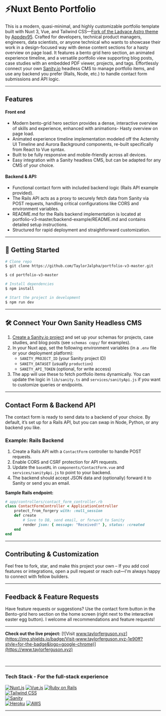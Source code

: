 
# ⚡️Nuxt Bento Portfolio

This is a modern, quasi-minimal, and highly customizable portfolio template built with Nuxt 3, Vue, and Tailwind CSS—[Fork of the Ladvace Astro theme]( https://github.com/Ladvace/astro-bento-portfolio) by [Appdev95](https://github.com/apdev95/bento-portfolio-nuxt ). Crafted for developers, technical product managers, engineers, data scientists, or anyone technical who wants to showcase their work in a design-focused way with dense content sections for a hasty overview on page load. It features a bento grid hero section, an animated experience timeline, and a versatile portfolio view supporting blog posts, case studies with an embedded PDF viewer, projects, and tags. Effortlessly connect your own [Sanity.io](https://www.sanity.io/) headless CMS to manage portfolio items, and use any backend you prefer (Rails, Node, etc.) to handle contact form submissions and API logic.

---

## Features

#### Front end 

- Modern bento-grid hero section provides a dense, interactive overview of skills and experience, enhanced with animations- Hasty overview on page load. 
- Animated experience timeline implementation modeled off the Acternity UI Timeline and Aurora Background components, re-built specifically from React to Vue syntax.
- Built to be fully responsive and mobile-friendly across all devices.
- Easy integration with a Sanity headless CMS, but can be adapted for any CMS of your choice.

#### Backend & API:

- Functional contact form with included backend logic (Rails API example provided).
- The Rails API acts as a proxy to securely fetch data from Sanity via POST requests, handling critical configurations like CORS and environment variables.
- README.md for the Rails backend implementation is located at portfolio-v3-master/backend-example/README.md and contains detailed setup instructions.
- Structured for rapid deployment and straightforward customization.





---

## 🚀 Getting Started

```bash
# Clone repo
$ git clone https://github.com/TaylorJalpha/portfolio-v3-master.git
```

```bash
$ cd portfolio-v3-master
```

```bash
# Install dependencies
$ npm install
```

```bash
# Start the project in development
$ npm run dev
```

---

## 🛠️ Connect Your Own Sanity Headless CMS

1. [Create a Sanity.io project](https://www.sanity.io/get-started) and set up your schemas for projects, case studies, and blog posts (see `schemas copy/` for examples).
2. In your Nuxt app, set the following environment variables (in a `.env` file or your deployment platform):
	 - `SANITY_PROJECT_ID` (your Sanity project ID)
	 - `SANITY_DATASET` (usually `production`)
	 - `SANITY_API_TOKEN` (optional, for write access)
3. The app will use these to fetch portfolio items dynamically. You can update the logic in `lib/sanity.ts` and `services/sanityApi.js` if you want to customize queries or endpoints.

---

## Contact Form & Backend API

The contact form is ready to send data to a backend of your choice. By default, it’s set up for a Rails API, but you can swap in Node, Python, or any backend you like.

### Example: Rails Backend

1. Create a Rails API with a `ContactForm` controller to handle POST requests.
2. Enable CORS and CSRF protection for API requests.
3. Update the `baseURL` in `components/ContactForm.vue` and `services/sanityApi.js` to point to your backend.
4. The backend should accept JSON data and (optionally) forward it to Sanity or send you an email.

**Sample Rails endpoint:**

```ruby
# app/controllers/contact_form_controller.rb
class ContactFormController < ApplicationController
	protect_from_forgery with: :null_session
	def create
		# Save to DB, send email, or forward to Sanity
		render json: { message: "Received!" }, status: :created
	end
end
```

---

## Contributing & Customization

Feel free to fork, star, and make this project your own – If you add cool features or integrations, open a pull request or reach out—I'm always happy to connect with fellow builders.

---

## Feedback & Feature Requests

Have feature requests or suggestions? Use the contact form button in the Bento-grid hero section on the home screen (right next to the interactive easter egg button). I welcome all recommendations and feature requests!


---

**Check out the live project:** [![Visit www.taylorferguson.xyz](https://img.shields.io/badge/Visit-www.taylorferguson.xyz-1e90ff?style=for-the-badge&logo=google-chrome)](https://www.taylorferguson.xyz)

<br>

---


### Tech Stack - For the full-stack experience

<a href="https://nuxt.com/" style="display:inline-block;">
	<img src="https://img.shields.io/badge/Nuxt.js-00C58E?style=for-the-badge&logo=nuxt.js&logoColor=white" alt="Nuxt.js"/>
</a>
<a href="https://vuejs.org/" style="display:inline-block;">
	<img src="https://img.shields.io/badge/Vue.js-35495E?style=for-the-badge&logo=vue.js&logoColor=4FC08D" alt="Vue.js"/>
</a>
<a href="https://rubyonrails.org/" style="display:inline-block;">
	<img src="https://img.shields.io/badge/Ruby_on_Rails-CC0000?style=for-the-badge&logo=ruby-on-rails&logoColor=white" alt="Ruby on Rails"/>
</a>
<br>
<a href="https://tailwindcss.com/" style="display:inline-block;">
	<img src="https://img.shields.io/badge/Tailwind_CSS-38B2AC?style=for-the-badge&logo=tailwind-css&logoColor=white" alt="Tailwind CSS"/>
</a>
<br>
<a href="https://www.sanity.io/" style="display:inline-block;">
	<img src="https://img.shields.io/badge/Sanity-EF3A37?style=for-the-badge&logo=sanity&logoColor=white" alt="Sanity"/>
</a>
<br>
<a href='https://www.heroku.com/' style="display:inline-block;"> 
	<img src='https://img.shields.io/badge/Heroku-430098?style=for-the-badge&logo=heroku&logoColor=white' alt='Heroku'/>
</a>

<a href="https://aws.amazon.com/" style="display:inline-block;"> 
	<img src="https://img.shields.io/badge/AWS-232F3E?style=for-the-badge&logo=amazon-aws&logoColor=FF9900" alt="AWS"/>
</a>

---


